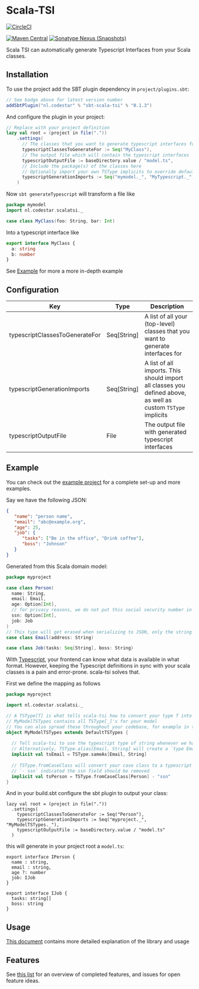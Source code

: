 # Scala-TSI

[![CircleCI](https://img.shields.io/circleci/project/github/code-star/scala-tsi/master.svg)](https://circleci.com/gh/code-star/scala-tsi/)


[![Maven Central](https://img.shields.io/maven-central/v/nl.codestar/scala-tsi_2.12.svg?label=2.12)](https://mvnrepository.com/artifact/nl.codestar/scala-tsi)
[![Sonatype Nexus (Snapshots)](https://img.shields.io/nexus/s/https/oss.sonatype.org/nl.codestar/scala-tsi_2.13.svg?label=2.13)](https://oss.sonatype.org/content/repositories/snapshots/nl/codestar/scala-tsi_2.13/)

Scala TSI can automatically generate Typescript Interfaces from your Scala classes.

## Installation

To use the project add the SBT plugin dependency in `project/plugins.sbt`:

```scala
// See badge above for latest version number
addSbtPlugin("nl.codestar" % "sbt-scala-tsi" % "0.1.3")
```

And configure the plugin in your project:
```scala
// Replace with your project definition
lazy val root = (project in file("."))
    .settings(
      // The classes that you want to generate typescript interfaces for
      typescriptClassesToGenerateFor := Seq("MyClass"),
      // The output file which will contain the typescript interfaces
      typescriptOutputFile := baseDirectory.value / "model.ts",
      // Include the package(s) of the classes here
      // Optionally import your own TSType implicits to override default default generated
      typescriptGenerationImports := Seq("mymodel._", "MyTypescript._")
    )
```

Now `sbt generateTypescript` will transform a file like
```scala
package mymodel
import nl.codestar.scalatsi._

case class MyClass(foo: String, bar: Int)
```

Into a typescript interface like
```typescript
export interface MyClass {
  a: string
  b: number
}
```

See [Example](#Example) for more a more in-depth example

## Configuration

| Key | Type | Description |
| --- | ---- | ----------- |
| typescriptClassesToGenerateFor | Seq[String] | A list of all your (top-level) classes that you want to generate interfaces for |
| typescriptGenerationImports | Seq[String] | A list of all imports. This should import all classes you defined above, as well as custom `TSType` implicits |
| typescriptOutputFile | File | The output file with generated typescript interfaces

## Example

You can check out the [example project](example/) for a complete set-up and more examples.

Say we have the following JSON:
```json
{
   "name": "person name",
   "email": "abc@example.org",
   "age": 25,
   "job": {
      "tasks": ["Be in the office", "Drink coffee"],
      "boss": "Johnson"
   }
}
```

Generated from this Scala domain model:
```scala
package myproject

case class Person(
  name: String,
  email: Email,
  age: Option[Int],
  // for privacy reasons, we do not put this social security number in the JSON
  ssn: Option[Int],
  job: Job
)
// This type will get erased when serializing to JSON, only the string remains
case class Email(address: String)

case class Job(tasks: Seq[String], boss: String)

```

With [Typescript](https://www.typescriptlang.org/), your frontend can know what data is available in what format.
However, keeping the Typescript definitions in sync with your scala classes is a pain and error-prone. scala-tsi solves that.


First we define the mapping as follows
```scala
package myproject

import nl.codestar.scalatsi._

// A TSType[T] is what tells scala-tsi how to convert your type T into typescript
// MyModelTSTypes contains all TSType[_]'s for your model
// You can also spread these throughout your codebase, for example in the same place where your JSON (de)serializers
object MyModelTSTypes extends DefaultTSTypes {
 
  // Tell scala-tsi to use the typescript type of string whenever we have an Email type
  // Alternatively, TSType.alias[Email, String] will create a `type Email = string` entry in the typescript file
  implicit val tsEmail = TSType.sameAs[Email, String]
  
  // TSType.fromCaseClass will convert your case class to a typescript definition
  // `- ssn` indicated the ssn field should be removed
  implicit val tsPerson = TSType.fromCaseClass[Person] - "ssn"
}
```

And in your build.sbt configure the sbt plugin to output your class:
```
lazy val root = (project in file("."))
  .settings(
    typescriptClassesToGenerateFor := Seq("Person"),
    typescriptGenerationImports := Seq("myproject._", "MyModelTSTypes._"),
    typescriptOutputFile := baseDirectory.value / "model.ts"
  )
```

this will generate in your project root a `model.ts`:
```
export interface IPerson {
  name : string,
  email : string,
  age ?: number
  job: IJob
}

export interface IJob {
  tasks: string[]
  boss: string
}
```

## Usage

[This document](doc/workings.md) contains more detailed explanation of the library and usage

## Features

See [this list](https://github.com/code-star/scala-ts-interfaces/issues/1) for an overview of completed features, and issues for open feature ideas.
